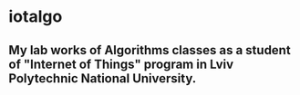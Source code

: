 # iotalgo

## My lab works of Algorithms classes as a student of "Internet of Things" program in Lviv Polytechnic National University.
